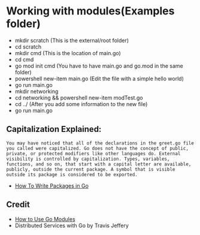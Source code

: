 # Working with modules(Examples folder)
* mkdir scratch (This is the external/root folder)
* cd scratch
* mkdir cmd (This is the location of main.go)
* cd cmd
* go mod init cmd (You have to have main.go and go.mod in the same folder)
* powershell new-item main.go (Edit the file with a simple hello world)
* go run main.go
* mkdir networking
* cd networking && powershell new-item modTest.go
* cd ../ (After you add some information to the new file)
* go run main.go

## Capitalization Explained:
`
You may have noticed that all of the declarations in the greet.go file you called were capitalized. Go does not have the concept of public, private, or protected modifiers like other languages do. External visibility is controlled by capitalization. Types, variables, functions, and so on, that start with a capital letter are available, publicly, outside the current package. A symbol that is visible outside its package is considered to be exported.
`
* [How To Write Packages in Go](https://www.digitalocean.com/community/tutorials/how-to-write-packages-in-go)

## Credit
* [How to Use Go Modules](https://www.digitalocean.com/community/tutorials/how-to-use-go-modules)
* Distributed Services with Go by Travis Jeffery
